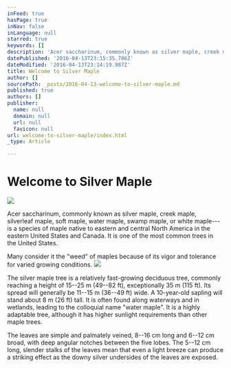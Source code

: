 ```yaml
---
inFeed: true
hasPage: true
inNav: false
inLanguage: null
starred: true
keywords: []
description: 'Acer saccharinum, commonly known as silver maple, creek maple, silverleaf maple, soft maple, water maple, swamp maple, or white maple—is a species of maple native to eastern and central North America in the eastern United States and Canada. It is one of the most common trees in the United States.'
datePublished: '2016-04-13T23:15:35.786Z'
dateModified: '2016-04-13T23:14:19.987Z'
title: Welcome to Silver Maple
author: []
sourcePath: _posts/2016-04-13-welcome-to-silver-maple.md
published: true
authors: []
publisher:
  name: null
  domain: null
  url: null
  favicon: null
url: welcome-to-silver-maple/index.html
_type: Article

---
```

# Welcome to Silver Maple
![](https://s3-us-west-2.amazonaws.com/the-grid-img/p/08f69fa1674cb91d66199f78060ad404847625c6.png)

Acer saccharinum, commonly known as silver maple, creek maple, silverleaf maple, soft maple, water maple, swamp maple, or white maple---is a species of maple native to eastern and central North America in the eastern United States and Canada. It is one of the most common trees in the United States.

Many consider it the "weed" of maples because of its vigor and tolerance for varied growing conditions.
![](https://the-grid-user-content.s3-us-west-2.amazonaws.com/1b501f78-8fac-459e-942d-173b0059d743.jpg)

The silver maple tree is a relatively fast-growing deciduous tree, commonly reaching a height of 15--25 m (49--82 ft), exceptionally 35 m (115 ft). Its spread will generally be 11--15 m (36--49 ft) wide. A 10-year-old sapling will stand about 8 m (26 ft) tall. It is often found along waterways and in wetlands, leading to the colloquial name "water maple". It is a highly adaptable tree, although it has higher sunlight requirements than other maple trees. 

The leaves are simple and palmately veined, 8--16 cm long and 6--12 cm broad, with deep angular notches between the five lobes. The 5--12 cm long, slender stalks of the leaves mean that even a light breeze can produce a striking effect as the downy silver undersides of the leaves are exposed.